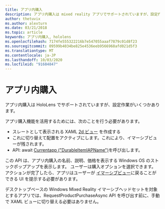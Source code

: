 ```yaml
---
title: アプリ内購入
description: アプリ内購入は mixed reality アプリでサポートされていますが、設定作業がいくつかあります。
author: thetuvix
ms.author: alexturn
ms.date: 03/21/2018
ms.topic: article
keywords: アプリ内購入, hololens
ms.openlocfilehash: 7174fe555322216b7e547055aaaf7879c01d8f23
ms.sourcegitcommit: 09599b4034be825e4536eeb9566968afd021d5f3
ms.translationtype: MT
ms.contentlocale: ja-JP
ms.lasthandoff: 10/03/2020
ms.locfileid: "91684847"
---
```

# <a name="in-app-purchases"></a>アプリ内購入

アプリ内購入は HoloLens でサポートされていますが、設定作業がいくつかあります。

アプリ購入機能を活用するためには、次のことを行う必要があります。
* スレートとして表示される XAML [2d ビュー](../design/app-views.md) を作成する
* これに切り替えて配置をアクティブにします。これにより、イマーシブビューが残されます。
* API: await [Currentapp ("DurableItemIAPName")](https://docs.microsoft.com/uwp/api/windows.applicationmodel.store.currentapp#Windows_ApplicationModel_Store_CurrentApp_RequestProductPurchaseAsync_System_String_)を呼び出します。

この API は、アプリ内購入の名前、説明、価格を表示する Windows OS のストックポップアップを表示します。 ユーザーは購入オプションを選択できます。 アクションが完了したら、アプリはユーザーが [イマーシブビュー](../design/app-views.md)に戻ることができる UI を提示する必要があります。

デスクトップベースの Windows Mixed Reality イマーシブヘッドセットを対象とするアプリでは、RequestProductPurchaseAsync API を呼び出す前に、手動で XAML ビューに切り替える必要はありません。
